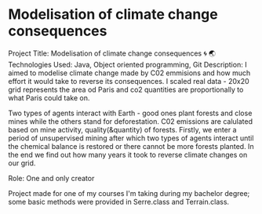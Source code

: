 # Modelisation of climate change consequences

Project Title: Modelisation of climate change consequences 🌀 🌏
Technologies Used: Java, Object oriented programming, Git
Description: I aimed to modelise climate change made by C02 emmisions and how much effort it would take to reverse its consequences. 
I scaled real data - 20x20 grid represents the area od Paris and co2 quantities are proportionally to what Paris could take on. 

Two types of agents interact with Earth - good ones plant forests and close mines while the others stand for deforestation. C02 emissions are calulated based on mine activity, quality(&quantity) of forests.
Firstly, we enter a period of unsupervised mining after which two types of agents interact until the chemical balance is restored or there cannot be more forests planted. 
In the end we find out how many years it took to reverse climate changes on our grid. 

Role: One and only creator

Project made for one of my courses I'm taking during my bachelor degree; some basic methods were provided in Serre.class and Terrain.class.
